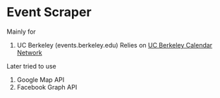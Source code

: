 Event Scraper
=============

Mainly for
1.    UC Berkeley (events.berkeley.edu)
Relies on [UC Berkeley Calendar Network](http://events.berkeley.edu/documentation/user/rss.html)


Later tried to use
1.    Google Map API
2.    Facebook Graph API

